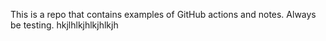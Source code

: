 This is a repo that contains examples of GitHub actions and notes. Always be testing. hkjlhlkjhlkjhlkjh
